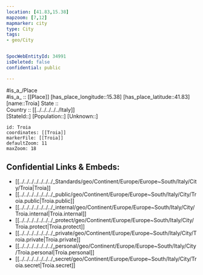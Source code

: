 ```yaml
---
location: [41.83,15.38] 
mapzoom: [7,12] 
mapmarker: city 
type: City
tags:
- geo/City


SpocWebEntityId: 34991
isDeleted: false
confidential: public

---
```

#is_a_/Place  
#is_a_ :: [[Place]] 
[has_place_longitude::15.38] 
[has_place_latitude::41.83] 
[name::Troia] 
State ::  
Country :: [[../../../../../Italy]]  
[StateId::] 
[Population::] 
[Unknown::] 


```leaflet
id: Troia
coordinates: [[Troia]] 
markerFile: [[Troia]] 
defaultZoom: 11 
maxZoom: 18
```


## Confidential Links & Embeds: 
- [[../../../../../../../_Standards/geo/Continent/Europe/Europe~South/Italy/City/Troia|Troia]] 
- [[../../../../../../../_public/geo/Continent/Europe/Europe~South/Italy/City/Troia.public|Troia.public]] 
- [[../../../../../../../_internal/geo/Continent/Europe/Europe~South/Italy/City/Troia.internal|Troia.internal]] 
- [[../../../../../../../_protect/geo/Continent/Europe/Europe~South/Italy/City/Troia.protect|Troia.protect]] 
- [[../../../../../../../_private/geo/Continent/Europe/Europe~South/Italy/City/Troia.private|Troia.private]] 
- [[../../../../../../../_personal/geo/Continent/Europe/Europe~South/Italy/City/Troia.personal|Troia.personal]] 
- [[../../../../../../../_secret/geo/Continent/Europe/Europe~South/Italy/City/Troia.secret|Troia.secret]] 
